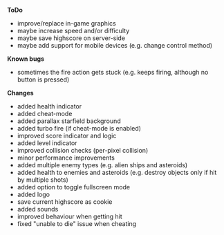 **ToDo**
- improve/replace in-game graphics
- maybe increase speed and/or difficulty
- maybe save highscore on server-side
- maybe add support for mobile devices (e.g. change control method)

**Known bugs**
- sometimes the fire action gets stuck (e.g. keeps firing, although no button is pressed)

**Changes**
- added health indicator
- added cheat-mode
- added parallax starfield background
- added turbo fire (if cheat-mode is enabled)
- improved score indicator and logic
- added level indicator
- improved collision checks (per-pixel collision)
- minor performance improvements
- added multiple enemy types (e.g. alien ships and asteroids)
- added health to enemies and asteroids (e.g. destroy objects only if hit by multiple shots)
- added option to toggle fullscreen mode
- added logo
- save current highscore as cookie
- added sounds
- improved behaviour when getting hit
- fixed "unable to die" issue when cheating
